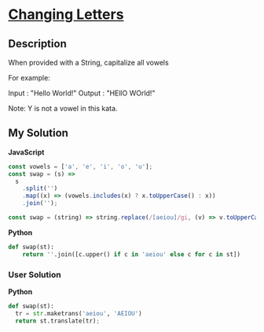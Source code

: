 # [Changing Letters](https://www.codewars.com/kata/5831c204a31721e2ae000294)

## Description

When provided with a String, capitalize all vowels

For example:

Input : "Hello World!"
Output : "HEllO WOrld!"

Note: Y is not a vowel in this kata.

## My Solution

**JavaScript**

```js
const vowels = ['a', 'e', 'i', 'o', 'u'];
const swap = (s) =>
  s
    .split('')
    .map((x) => (vowels.includes(x) ? x.toUpperCase() : x))
    .join('');
```

```js
const swap = (string) => string.replace(/[aeiou]/gi, (v) => v.toUpperCase());
```

**Python**

```py
def swap(st):
    return ''.join([c.upper() if c in 'aeiou' else c for c in st])
```

### User Solution

**Python**

```py
def swap(st):
  tr = str.maketrans('aeiou', 'AEIOU')
  return st.translate(tr);
```

